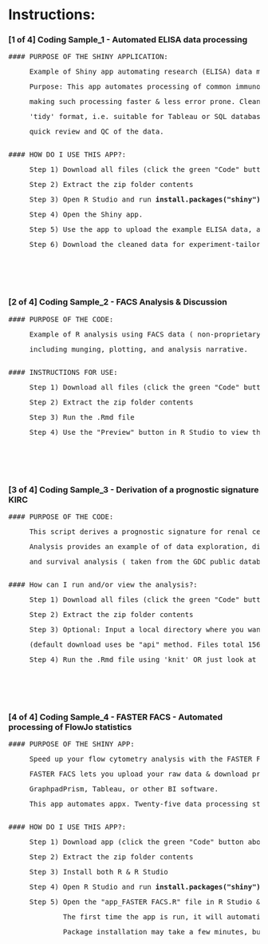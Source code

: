 
# Instructions:
### [1 of 4] Coding Sample_1 - Automated ELISA data processing

<pre>
#### PURPOSE OF THE SHINY APPLICATION:
<p>     Example of Shiny app automating research (ELISA) data munging ( non-proprietary source data ).
<p>     Purpose: This app automates processing of common immunology research data (ELISA reader output),
<p>     making such processing faster & less error prone. Cleaned data can be downloaded in 
<p>     'tidy' format, i.e. suitable for Tableau or SQL database. Data are also plotted for 
<p>     quick review and QC of the data. 
<p>
#### HOW DO I USE THIS APP?:
<p>     Step 1) Download all files (click the green "Code" button above; download .zip folder)
<p>     Step 2) Extract the zip folder contents 
<p>     Step 3) Open R Studio and run <b>install.packages("shiny")</b> in the console
<p>     Step 4) Open the Shiny app. 
<p>     Step 5) Use the app to upload the example ELISA data, and review the output plots. 
<p>     Step 6) Download the cleaned data for experiment-tailored processing/plotting in Tableau/Spotfire. 
<p>
<p>
</pre>

### [2 of 4] Coding Sample_2 - FACS Analysis & Discussion

<pre>
#### PURPOSE OF THE CODE:
<p>     Example of R analysis using FACS data ( non-proprietary source data ), 
<p>     including munging, plotting, and analysis narrative.
<p>
#### INSTRUCTIONS FOR USE:
<p>     Step 1) Download all files (click the green "Code" button above; download .zip folder)
<p>     Step 2) Extract the zip folder contents
<p>     Step 3) Run the .Rmd file
<p>     Step 4) Use the "Preview" button in R Studio to view the html report output
<p>
<p>
</pre>


### [3 of 4] Coding Sample_3 - Derivation of a prognostic signature KIRC

<pre>
#### PURPOSE OF THE CODE:
<p>     This script derives a prognostic signature for renal cell carcinoma using transcriptomic data (from GDC/TCGA)
<p>     Analysis provides an example of of data exploration, differential expression analysis (Voom/Limma),
<p>     and survival analysis ( taken from the GDC public database )
<p>
#### How can I run and/or view the analysis?:
<p>     Step 1) Download all files (click the green "Code" button above; download .zip folder)
<p>     Step 2) Extract the zip folder contents
<p>     Step 3) Optional: Input a local directory where you want the GDC files saved 
<p>     (default download uses be "api" method. Files total 156MB).
<p>     Step 4) Run the .Rmd file using 'knit' OR just look at the included .nb file to view analysis. 
<p>
<p>
</pre>


### [4 of 4] Coding Sample_4 - FASTER FACS - Automated processing of FlowJo statistics

<pre>
#### PURPOSE OF THE SHINY APP:
<p>     Speed up your flow cytometry analysis with the FASTER FACS Shiny App. 
<p>     FASTER FACS lets you upload your raw data & download processed data ready for 
<p>     GraphpadPrism, Tableau, or other BI software.  
<p>     This app automates appx. Twenty-five data processing steps. 
<p>
#### HOW DO I USE THIS APP?:
<p>     Step 1) Download app (click the green "Code" button above; download .zip folder)
<p>     Step 2) Extract the zip folder contents
<p>     Step 3) Install both R & R Studio
<p>     Step 4) Open R Studio and run <b>install.packages("shiny")</b> in the console (this only needs to be done once)
<p>     Step 5) Open the "app_FASTER FACS.R" file in R Studio & then click the "Run App" button. 
<p>             The first time the app is run, it will automatically install required R packages. 
<p>             Package installation may take a few minutes, but it will only happen once. Follow the instructions in the app.
<p>
<p>
</pre>


